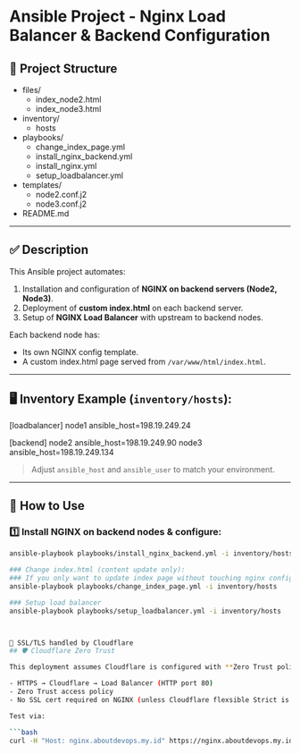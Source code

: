 # Ansible Project - Nginx Load Balancer & Backend Configuration

## 📂 Project Structure

- files/
  - index_node2.html
  - index_node3.html
- inventory/
  - hosts
- playbooks/
  - change_index_page.yml
  - install_nginx_backend.yml
  - install_nginx.yml
  - setup_loadbalancer.yml
- templates/
  - node2.conf.j2
  - node3.conf.j2
- README.md

---

## ✅ **Description**

This Ansible project automates:

1. Installation and configuration of **NGINX on backend servers (Node2, Node3)**.
2. Deployment of **custom index.html** on each backend server.
3. Setup of **NGINX Load Balancer** with upstream to backend nodes.

Each backend node has:

- Its own NGINX config template.
- A custom index.html page served from `/var/www/html/index.html`.

---

## 🖥️ **Inventory Example (`inventory/hosts`):**
[loadbalancer]
node1 ansible_host=198.19.249.24

[backend]
node2 ansible_host=198.19.249.90
node3 ansible_host=198.19.249.134

> Adjust `ansible_host` and `ansible_user` to match your environment.

---

## 🚀 **How to Use**

### 1️⃣ Install NGINX on backend nodes & configure:

```bash
ansible-playbook playbooks/install_nginx_backend.yml -i inventory/hosts

### Change index.html (content update only):
### If you only want to update index page without touching nginx config:
ansible-playbook playbooks/change_index_page.yml -i inventory/hosts

### Setup load balancer
ansible-playbook playbooks/setup_loadbalancer.yml -i inventory/hosts



🔐 SSL/TLS handled by Cloudflare
## 🛡️ Cloudflare Zero Trust

This deployment assumes Cloudflare is configured with **Zero Trust policies** to restrict access to the load balancer.

- HTTPS → Cloudflare → Load Balancer (HTTP port 80)
- Zero Trust access policy 
- No SSL cert required on NGINX (unless Cloudflare flexsible Strict is used)

Test via:

```bash
curl -H "Host: nginx.aboutdevops.my.id" https://nginx.aboutdevops.my.id/